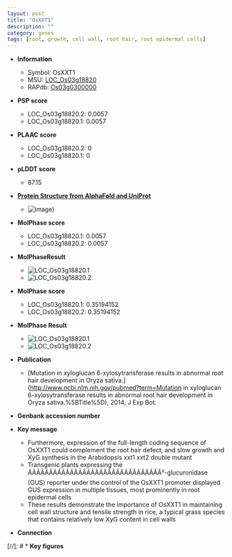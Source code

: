 ```yaml
---
layout: post
title: "OsXXT1"
description: ""
category: genes
tags: [root, growth, cell wall, root hair, root epidermal cells]
---
```


* **Information**  
    + Symbol: OsXXT1  
    + MSU: [LOC_Os03g18820](http://rice.plantbiology.msu.edu/cgi-bin/ORF_infopage.cgi?orf=LOC_Os03g18820)  
    + RAPdb: [Os03g0300000](http://rapdb.dna.affrc.go.jp/viewer/gbrowse_details/irgsp1?name=Os03g0300000)  

* **PSP score**  
    + LOC_Os03g18820.2: 0.0057 
    + LOC_Os03g18820.1: 0.0057 

* **PLAAC score**  
    + LOC_Os03g18820.2: 0 
    + LOC_Os03g18820.1: 0 

* **pLDDT score**
    + 87.15

* **[Protein Structure from AlphaFold and UniProt](https://www.uniprot.org/uniprotkb/Q10MQ0/entry#structure)**
    + ![image](https://ricepsp.github.io/images/Q1/AF-Q10MQ0-F1.png))

* **MolPhase score**
    + LOC_Os03g18820.1: 0.0057
    + LOC_Os03g18820.2: 0.0057

* **MolPhaseResult**
    + ![LOC_Os03g18820.1](https://ricepsp.github.io/pictures/LOC_Os03g/LOC_Os03g18820.1.png)
    + ![LOC_Os03g18820.2](https://ricepsp.github.io/pictures/LOC_Os03g/LOC_Os03g18820.2.png)

* **MolPhase score**
    + LOC_Os03g18820.1: 0.35194152
    + LOC_Os03g18820.2: 0.35194152

* **MolPhase Result**
    + ![LOC_Os03g18820.1](https://304243504.github.io/Pictures/LOC_Os03g/LOC_Os03g18820.1.png)
    + ![LOC_Os03g18820.2](https://304243504.github.io/Pictures/LOC_Os03g/LOC_Os03g18820.2.png)

* **Publication**  
    + [Mutation in xyloglucan 6-xylosytransferase results in abnormal root hair development in Oryza sativa.](http://www.ncbi.nlm.nih.gov/pubmed?term=Mutation in xyloglucan 6-xylosytransferase results in abnormal root hair development in Oryza sativa.%5BTitle%5D), 2014, J Exp Bot.

* **Genbank accession number**  

* **Key message**  
    + Furthermore, expression of the full-length coding sequence of OsXXT1 could complement the root hair defect, and slow growth and XyG synthesis in the Arabidopsis xxt1 xxt2 double mutant
    + Transgenic plants expressing the ÃÂÃÂÃÂÃÂÃÂÃÂÃÂÃÂÃÂÃÂÃÂÃÂÃÂÃÂÃÂÃÂ²-glucuronidase (GUS) reporter under the control of the OsXXT1 promoter displayed GUS expression in multiple tissues, most prominently in root epidermal cells
    + These results demonstrate the importance of OsXXT1 in maintaining cell wall structure and tensile strength in rice, a typical grass species that contains relatively low XyG content in cell walls

* **Connection**  

[//]: # * **Key figures**  


